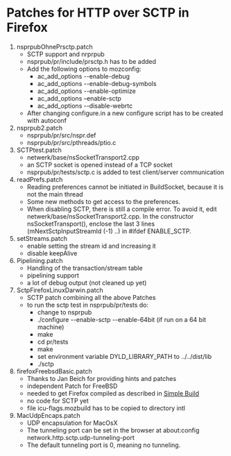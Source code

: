 # Patches for HTTP over SCTP in Firefox

1. nsprpubOhnePrsctp.patch
   * SCTP support and nrprpub
   * nsprpub/pr/include/prsctp.h has to be added
   * Add the following options to mozconfig:
     * ac_add_options --enable-debug
     * ac_add_options --enable-debug-symbols
     * ac_add_options --enable-optimize
     * ac_add_options –enable-sctp
     * ac_add_options --disable-webrtc
   * After changing configure.in a new configure script has to be created with autoconf
2. nsprpub2.patch
    * nsprpub/pr/src/nspr.def
    * nsprpub/pr/src/pthreads/ptio.c
3. SCTPtest.patch
    * netwerk/base/nsSocketTransport2.cpp
    * an SCTP socket is opened instead of a  TCP socket
    * nsprpub/pr/tests/sctp.c is added to test client/server communication
4. readPrefs.patch
    * Reading preferences cannot be initiated in BuildSocket, because it is not the main thread
    * Some new methods to get access to the preferences.
    * When disabling SCTP, there is still a compile error. To avoid it, edit netwerk/base/nsSocketTransport2.cpp.
      In the constructor nsSocketTransport(), enclose the last 3 lines (mNextSctpInputStreamId (-1) ..) in #ifdef 
      ENABLE_SCTP.
5. setStreams.patch
    * enable setting the stream id and increasing it
    * disable keepAlive
6. Pipelining.patch
    * Handling of the transaction/stream table
    * pipelining support
    * a lot of debug output (not cleaned up yet)
7. SctpFirefoxLinuxDarwin.patch
    * SCTP patch combining all the above Patches
    * to run the sctp test in nsprpub/pr/tests do:
      - change to nsprpub
      - ./configure --enable-sctp --enable-64bit (if run on a 64 bit machine)
      - make
      - cd pr/tests
      - make
      - set environment variable DYLD_LIBRARY_PATH to ../../dist/lib
      - ./sctp
8. firefoxFreebsdBasic.patch
    * Thanks to Jan Beich for providing hints and patches
    * independent Patch for FreeBSD
    * needed to get Firefox compiled as described in [Simple Build](https://developer.mozilla.org/en-US/docs/Simple_Firefox_build)
    * no code for SCTP yet
    * file icu-flags.mozbuild has to be copied to directory intl
9. MacUdpEncaps.patch
    * UDP encapsulation for MacOsX
    * The tunneling port can be set in the browser at about:config network.http.sctp.udp-tunneling-port
    * The default tunneling port is 0, meaning no tunneling.

